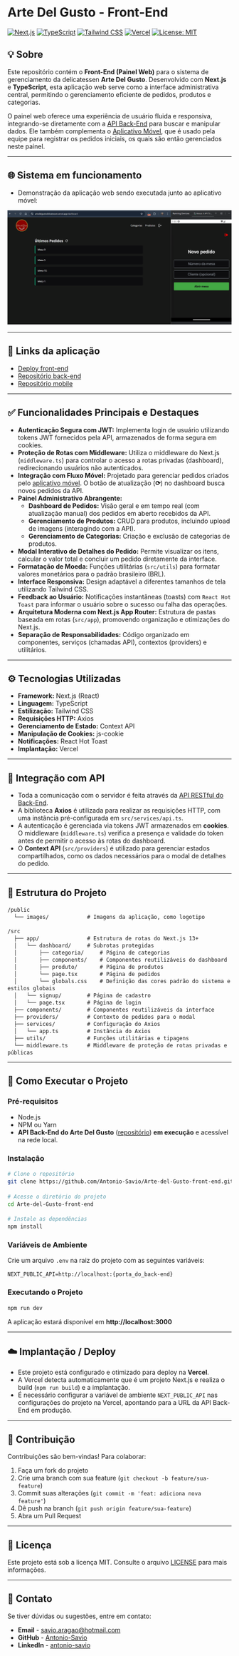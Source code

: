 # **Arte Del Gusto - Front-End**

[![Next.js](https://img.shields.io/badge/Next.js-000000?style=flat&logo=nextdotjs&logoColor=white)](https://nextjs.org/)
[![TypeScript](https://img.shields.io/badge/TypeScript-3178C6.svg?style=flat&logo=typescript&logoColor=white)](https://www.typescriptlang.org/)
[![Tailwind CSS](https://img.shields.io/badge/Tailwind_CSS-38B2AC?style=flat&logo=tailwind-css&logoColor=white)](https://tailwindcss.com/)
[![Vercel](https://img.shields.io/badge/Vercel-000000.svg?style=flat&logo=vercel&logoColor=white)](https://vercel.com/)
[![License: MIT](https://img.shields.io/badge/License-MIT-yellow.svg)](https://opensource.org/licenses/MIT)

## 💡 Sobre
Este repositório contém o **Front-End (Painel Web)** para o sistema de gerenciamento da delicatessen **Arte Del Gusto**. Desenvolvido com **Next.js** e **TypeScript**, esta aplicação web serve como a interface administrativa central, permitindo o gerenciamento eficiente de pedidos, produtos e categorias.

O painel web oferece uma experiência de usuário fluida e responsiva, integrando-se diretamente com a [API Back-End](https://github.com/Antonio-Savio/Arte-del-Gusto-back-end) para buscar e manipular dados. Ele também complementa o [Aplicativo Móvel](https://github.com/Antonio-Savio/Arte-del-Gusto-mobile), que é usado pela equipe para registrar os pedidos iniciais, os quais são então gerenciados neste painel.

---

## 🌐 Sistema em funcionamento
- Demonstração da aplicação web sendo executada junto ao aplicativo móvel:

<img src="./public/arte-del-gusto.gif" alt="GIF mostrando o funcionamento do app e front-end">

---

## 🔗 Links da aplicação
- [Deploy front-end](https://artedelgustodelicatessen.vercel.app)
- [Repositório back-end](https://github.com/Antonio-Savio/Arte-del-Gusto-back-end)
- [Repositório mobile](https://github.com/Antonio-Savio/Arte-del-Gusto-mobile)

---

## ✅ Funcionalidades Principais e Destaques
*   **Autenticação Segura com JWT:** Implementa login de usuário utilizando tokens JWT fornecidos pela API, armazenados de forma segura em cookies.
*   **Proteção de Rotas com Middleware:** Utiliza o middleware do Next.js (`middleware.ts`) para controlar o acesso a rotas privadas (dashboard), redirecionando usuários não autenticados.
*   **Integração com Fluxo Móvel:** Projetado para gerenciar pedidos criados pelo [aplicativo móvel](https://github.com/Antonio-Savio/Arte-del-Gusto-mobile). O botão de atualização (**⟳**) no dashboard busca novos pedidos da API.
*   **Painel Administrativo Abrangente:**
    *   **Dashboard de Pedidos:** Visão geral e em tempo real (com atualização manual) dos pedidos em aberto recebidos da API.
    *   **Gerenciamento de Produtos:** CRUD para produtos, incluindo upload de imagens (interagindo com a API).
    *   **Gerenciamento de Categorias:** Criação e exclusão de categorias de produtos.
*   **Modal Interativo de Detalhes do Pedido:** Permite visualizar os itens, calcular o valor total e concluir um pedido diretamente da interface.
*   **Formatação de Moeda:** Funções utilitárias (`src/utils`) para formatar valores monetários para o padrão brasileiro (BRL).
*   **Interface Responsiva:** Design adaptável a diferentes tamanhos de tela utilizando Tailwind CSS.
*   **Feedback ao Usuário:** Notificações instantâneas (toasts) com `React Hot Toast` para informar o usuário sobre o sucesso ou falha das operações.
*   **Arquitetura Moderna com Next.js App Router:** Estrutura de pastas baseada em rotas (`src/app`), promovendo organização e otimizações do Next.js.
*   **Separação de Responsabilidades:** Código organizado em componentes, serviços (chamadas API), contextos (providers) e utilitários.
---

## ⚙️ Tecnologias Utilizadas
*   **Framework:** Next.js (React)
*   **Linguagem:** TypeScript
*   **Estilização:** Tailwind CSS
*   **Requisições HTTP:** Axios
*   **Gerenciamento de Estado:** Context API
*   **Manipulação de Cookies:** js-cookie
*   **Notificações:** React Hot Toast
*   **Implantação:** Vercel

---

## 🔌 Integração com API
* Toda a comunicação com o servidor é feita através da [API RESTful do Back-End](https://github.com/Antonio-Savio/Arte-del-Gusto-back-end).
* A biblioteca **Axios** é utilizada para realizar as requisições HTTP, com uma instância pré-configurada em `src/services/api.ts`.
* A autenticação é gerenciada via tokens JWT armazenados em **cookies**. O middleware (`middleware.ts`) verifica a presença e validade do token antes de permitir o acesso às rotas do dashboard.
* O **Context API** (`src/providers`) é utilizado para gerenciar estados compartilhados, como os dados necessários para o modal de detalhes do pedido.

---

## 📁 Estrutura do Projeto

```
/public
  └── images/            # Imagens da aplicação, como logotipo

/src
  ├── app/               # Estrutura de rotas do Next.js 13+
  │   └── dashboard/     # Subrotas protegidas
  │       ├── categoria/     # Página de categorias
  │       ├── components/    # Componentes reutilizáveis do dashboard
  │       ├── produto/       # Página de produtos
  │       └── page.tsx       # Página de pedidos
  │       └── globals.css    # Definição das cores padrão do sistema e estilos globais
  │   └── signup/        # Página de cadastro
  │   └── page.tsx       # Página de login
  ├── components/        # Componentes reutilizáveis da interface
  ├── providers/         # Contexto de pedidos para o modal
  ├── services/          # Configuração do Axios
  │   └── app.ts         # Instância do Axios
  ├── utils/             # Funções utilitárias e tipagens
  └── middleware.ts      # Middleware de proteção de rotas privadas e públicas
```

---

## 🚀 Como Executar o Projeto

### Pré-requisitos
- Node.js
- NPM ou Yarn
- **API Back-End do Arte Del Gusto** ([repositório](https://github.com/Antonio-Savio/Arte-del-Gusto-back-end)) **em execução** e acessível na rede local.

### Instalação
```bash
# Clone o repositório
git clone https://github.com/Antonio-Savio/Arte-del-Gusto-front-end.git

# Acesse o diretório do projeto
cd Arte-del-Gusto-front-end

# Instale as dependências
npm install
```

### Variáveis de Ambiente
Crie um arquivo `.env` na raiz do projeto com as seguintes variáveis:

```
NEXT_PUBLIC_API=http://localhost:{porta_do_back-end}
```

### Executando o Projeto
```bash
npm run dev
```
A aplicação estará disponível em **http://localhost:3000**

---

## ☁️ Implantação / Deploy
* Este projeto está configurado e otimizado para deploy na **Vercel**.
* A Vercel detecta automaticamente que é um projeto Next.js e realiza o build (`npm run build`) e a implantação.
* É necessário configurar a variável de ambiente `NEXT_PUBLIC_API` nas configurações do projeto na Vercel, apontando para a URL da API Back-End em produção.

---

## 🤝 Contribuição
Contribuições são bem-vindas! Para colaborar:
1. Faça um fork do projeto
2. Crie uma branch com sua feature (`git checkout -b feature/sua-feature`)
3. Commit suas alterações (`git commit -m 'feat: adiciona nova feature'`)
4. Dê push na branch (`git push origin feature/sua-feature`)
5. Abra um Pull Request

---

## 📄 Licença
Este projeto está sob a licença MIT. Consulte o arquivo [LICENSE](LICENSE) para mais informações.

---

## 📧 Contato
Se tiver dúvidas ou sugestões, entre em contato:
- **Email** - [savio.aragao@hotmail.com](mailto:savio.aragao@hotmail.com)  
- **GitHub** - [Antonio-Savio](https://github.com/Antonio-Savio)  
- **LinkedIn** - [antonio-savio](https://www.linkedin.com/in/antonio-savio)